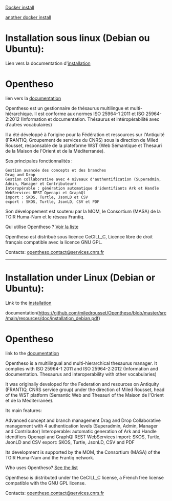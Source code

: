 [Docker install](https://github.com/miledrousset/Opentheso2/tree/master/docker)

[another docker install](https://github.com/viaacode/opentheso2-docker)

# Installation sous linux (Debian ou Ubuntu):
Lien vers la documentation d'[installation](https://github.com/miledrousset/Opentheso/blob/master/src/main/resources/doc/installation_debian.pdf)


# Opentheso
lien vers la [documentation](https://opentheso.hypotheses.org/)

Opentheso est un gestionnaire de thésaurus multilingue et multi-hiérarchique. Il est conforme aux normes ISO 25964-1 2011 et ISO 25964-2:2012 (Information et documentation. Thésaurus et intéropérabilité avec d’autres vocabulaires)

Il a été développé à l'origine pour la Fédération et ressources sur l'Antiquité (FRANTIQ, Groupement de services du CNRS) sous la direction de Miled Rousset, responsable de la plateforme WST (Web Sémantique et Thesauri de la Maison de l'Orient et de la Méditerranée).

Ses principales fonctionnalités :

    Gestion avancée des concepts et des branches
    Drag and Drop
    Gestion collaborative avec 4 niveaux d'authentification (Superadmin, Admin, Manager et Contributeur)
    Interopérable : génération automatique d'identifiants Ark et Handle
    WebServices REST Openapi et GraphQl
    import : SKOS, Turtle, JsonLD et CSV
    export : SKOS, Turtle, JsonLD, CSV et PDF

Son développement est soutenu par la MOM, le Consortium (MASA) de la TGIR Huma-Num et le réseau Frantiq.

Qui utilise Opentheso ?
[Voir la liste](https://opentheso.hypotheses.org/131)

Opentheso est distribué sous licence CeCILL_C, Licence libre de droit français compatible avec la licence GNU GPL.

Contacts: opentheso.contact@services.cnrs.fr

-----------------------------------------------------------------

# Installation under Linux (Debian or Ubuntu):
Link to the [installation](https://github.com/miledrousset/Opentheso/blob/master/src/main/resources/doc/installation_debian.pdf) 

documentation(https://github.com/miledrousset/Opentheso/blob/master/src/main/resources/doc/installation_debian.pdf)

# Opentheso
link to the [documentation](https://opentheso.hypotheses.org/)

Opentheso is a multilingual and multi-hierarchical thesaurus manager. It complies with ISO 25964-1 2011 and ISO 25964-2:2012 (Information and documentation. Thesaurus and interoperability with other vocabularies)

It was originally developed for the Federation and resources on Antiquity (FRANTIQ, CNRS service group) under the direction of Miled Rousset, head of the WST platform (Semantic Web and Thesauri of the Maison de l'Orient et de la Méditerranée).

Its main features:

Advanced concept and branch management
Drag and Drop
Collaborative management with 4 authentication levels (Superadmin, Admin, Manager and Contributor)
Interoperable: automatic generation of Ark and Handle identifiers
Openapi and GraphQl REST WebServices
import: SKOS, Turtle, JsonLD and CSV
export: SKOS, Turtle, JsonLD, CSV and PDF

Its development is supported by the MOM, the Consortium (MASA) of the TGIR Huma-Num and the Frantiq network.

Who uses Opentheso?
[See the list](https://opentheso.hypotheses.org/131)

Opentheso is distributed under the CeCILL_C license, a French free license compatible with the GNU GPL license.

Contacts: opentheso.contact@services.cnrs.fr